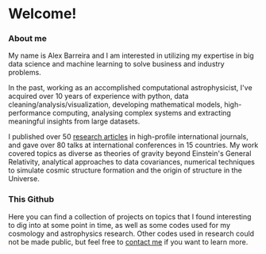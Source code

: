 # Welcome!

### About me

My name is Alex Barreira and I am interested in utilizing my expertise in big data science and machine learning to solve business and industry problems. 

In the past, working as an accomplished computational astrophysicist, I've acquired over 10 years of experience with python, data cleaning/analysis/visualization, developing mathematical models, high-performance computing, analysing complex systems and extracting meaningful insights from large datasets. 

I published over 50 [research articles](https://inspirehep.net/authors/1274022?ui-citation-summary=true) in high-profile international journals, and gave over 80 talks at international conferences in 15 countries. My work covered topics as diverse as theories of gravity beyond Einstein's General Relativity, analytical approaches to data covariances, numerical techniques to simulate cosmic structure formation and the origin of structure in the Universe.

### This Github
Here you can find a collection of projects on topics that I found interesting to dig into at some point in time, as well as some codes used for my cosmology and astrophysics research. Other codes used in research could not be made public, but feel free to [contact me](https://www.linkedin.com/in/alexbarreira/) if you want to learn more.
